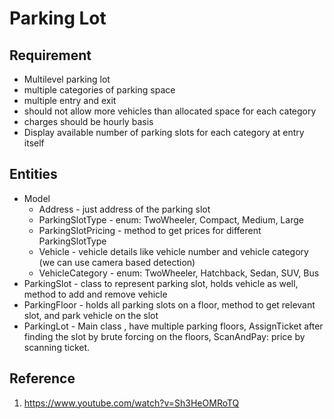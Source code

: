 # Parking Lot

## Requirement
- Multilevel parking lot
- multiple categories of parking space
- multiple entry and exit
- should not allow more vehicles than allocated space for each category
- charges should be hourly basis
- Display available number of parking slots for each category at entry itself

## Entities
- Model
    - Address - just address of the parking slot
    - ParkingSlotType - enum: TwoWheeler, Compact, Medium, Large
    - ParkingSlotPricing - method to get prices for different ParkingSlotType
    - Vehicle - vehicle details like vehicle number and vehicle category (we can use camera based detection)
    - VehicleCategory - enum: TwoWheeler, Hatchback, Sedan, SUV, Bus
- ParkingSlot - class to represent parking slot, holds vehicle as well, method to add and remove vehicle
- ParkingFloor - holds all parking slots on a floor, method to get relevant slot, and park vehicle on the slot
- ParkingLot - Main class , have multiple parking floors, AssignTicket after finding the slot by brute forcing on the floors, ScanAndPay: price by scanning  ticket.

## Reference
1. https://www.youtube.com/watch?v=Sh3HeOMRoTQ